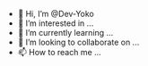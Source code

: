 - 👋 Hi, I’m @Dev-Yoko
- 👀 I’m interested in ...
- 🌱 I’m currently learning ...
- 💞️ I’m looking to collaborate on ...
- 📫 How to reach me ...

<!---
Dev-Yoko/Dev-Yoko is a ✨ special ✨ repository because its `README.md` (this file) appears on your GitHub profile.
You can click the Preview link to take a look at your changes.
--->
